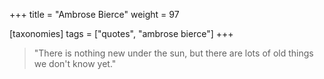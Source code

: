 +++
title = "Ambrose Bierce"
weight = 97

[taxonomies]
tags = ["quotes", "ambrose bierce"]
+++

> "There is nothing new under the sun, but there are lots of old things we
> don't know yet."
